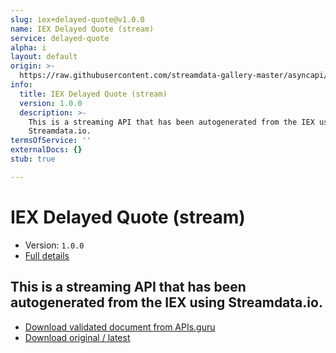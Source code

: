 ```yaml
---
slug: iex+delayed-quote@v1.0.0
name: IEX Delayed Quote (stream)
service: delayed-quote
alpha: i
layout: default
origin: >-
  https://raw.githubusercontent.com/streamdata-gallery-master/asyncapi/master/_listings/iex/iex-delayed-quote-stream-async.md
info:
  title: IEX Delayed Quote (stream)
  version: 1.0.0
  description: >-
    This is a streaming API that has been autogenerated from the IEX using
    Streamdata.io.
termsOfService: ''
externalDocs: {}
stub: true

---
```

# IEX Delayed Quote (stream)

* Version: `1.0.0`
* [Full details](../html/iex+delayed-quote@v1.0.0.html)



## This is a streaming API that has been autogenerated from the IEX using Streamdata.io.



* [Download validated document from APIs.guru](https://raw.githubusercontent.com/APIs-guru/asyncapi-directory/master/docs/APIs/iex%2Bdelayed-quote%40v1.0.0.yaml)
* [Download original / latest](https://raw.githubusercontent.com/streamdata-gallery-master/asyncapi/master/_listings/iex/iex-delayed-quote-stream-async.md)

<script type="application/ld+json">
{
  "@context": "http://schema.org/",
  "@type": "WebAPI",
  "description": "This is a streaming API that has been autogenerated from the IEX using Streamdata.io.",
  "documentation": "",

  "name": "IEX Delayed Quote (stream)"
}
</script>
